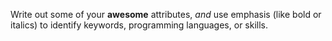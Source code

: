 Write out some of your **awesome** attributes, *and* use emphasis (like bold or italics) to identify keywords, programming languages, or skills. 
